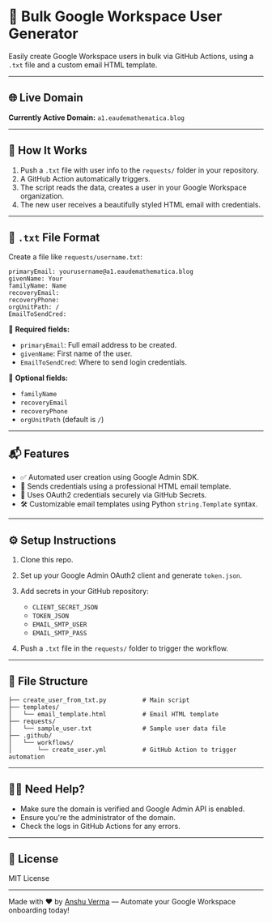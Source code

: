 # 📧 Bulk Google Workspace User Generator

Easily create Google Workspace users in bulk via GitHub Actions, using a `.txt` file and a custom email HTML template.

---

## 🌐 Live Domain

**Currently Active Domain:** `a1.eaudemathematica.blog`

---

## 🧾 How It Works

1. Push a `.txt` file with user info to the `requests/` folder in your repository.
2. A GitHub Action automatically triggers.
3. The script reads the data, creates a user in your Google Workspace organization.
4. The new user receives a beautifully styled HTML email with credentials.

---

## 📄 `.txt` File Format

Create a file like `requests/username.txt`:

```
primaryEmail: yourusername@a1.eaudemathematica.blog
givenName: Your
familyName: Name
recoveryEmail:
recoveryPhone:
orgUnitPath: /
EmailToSendCred:
```

🔹 **Required fields:**

* `primaryEmail`: Full email address to be created.
* `givenName`: First name of the user.
* `EmailToSendCred`: Where to send login credentials.

🔹 **Optional fields:**

* `familyName`
* `recoveryEmail`
* `recoveryPhone`
* `orgUnitPath` (default is `/`)

---

## 📬 Features

* ✅ Automated user creation using Google Admin SDK.
* 📩 Sends credentials using a professional HTML email template.
* 🔐 Uses OAuth2 credentials securely via GitHub Secrets.
* 🛠️ Customizable email templates using Python `string.Template` syntax.

---

## ⚙️ Setup Instructions

1. Clone this repo.
2. Set up your Google Admin OAuth2 client and generate `token.json`.
3. Add secrets in your GitHub repository:

   * `CLIENT_SECRET_JSON`
   * `TOKEN_JSON`
   * `EMAIL_SMTP_USER`
   * `EMAIL_SMTP_PASS`
4. Push a `.txt` file in the `requests/` folder to trigger the workflow.

---

## 📁 File Structure

```
├── create_user_from_txt.py          # Main script
├── templates/
│   └── email_template.html          # Email HTML template
├── requests/
│   └── sample_user.txt              # Sample user data file
├── .github/
│   └── workflows/
│       └── create_user.yml          # GitHub Action to trigger automation
```

---

## 🙋‍♂️ Need Help?

* Make sure the domain is verified and Google Admin API is enabled.
* Ensure you're the administrator of the domain.
* Check the logs in GitHub Actions for any errors.

---

## 📜 License

MIT License

---

Made with ❤️ by [Anshu Verma](https://github.com/anshuverma-design) — Automate your Google Workspace onboarding today!
